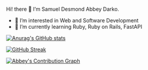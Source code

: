 Hi! there 👋  I’m Samuel Desmond Abbey Darko.

- 👀 I’m interested in Web and Software Development
- 🌱 I’m currently learning Ruby, Ruby on Rails, FastAPI


[![Anurag's GitHub stats](https://github-readme-stats.vercel.app/api?username=s-d-abbey&show_icons=true&theme=highcontrast&title_color=5BCDEC&icon_color=5BCDEC)](https://github.com/anuraghazra/github-readme-stats)

[![GitHub Streak](https://streak-stats.demolab.com/?user=s-d-abbey&theme=highcontrast&ring=5BCDEC&currStreakLabel=5BCDEC&fire=5BCDEC)](https://git.io/streak-stats)

[![Abbey's Contribution Graph](https://activity-graph.herokuapp.com/graph?username=s-d-abbey&theme=react-dark)](https://github.com/ashutosh00710/github-readme-activity-graph)
